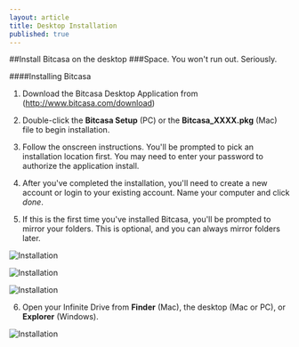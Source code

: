 ```yaml
---
layout: article
title: Desktop Installation
published: true
---
```


##Install Bitcasa on the desktop
###Space. You won't run out. Seriously. 

####Installing Bitcasa 

1. Download the Bitcasa Desktop Application from (http://www.bitcasa.com/download)

2. Double-click the **Bitcasa Setup** (PC) or the **Bitcasa_XXXX.pkg** (Mac) file to begin installation. 

3. Follow the onscreen instructions. You'll be prompted to pick an installation location first. You may need to enter your password  to authorize the application install. 

4. After you've completed the installation, you'll need to create a new account or login to your existing account. Name your computer and click *done*.

5. If this is the first time you've installed Bitcasa, you'll be prompted to mirror your folders. This is optional, and you can always mirror folders later. 



![Installation](http://f.cl.ly/items/1Z2l0w0v1w1V2H0z3v3e/account.png "Accounts")

![Installation](http://f.cl.ly/items/2C2w3o2U0i0h2w110D0G/create.png "Name your computer")

![Installation](http://f.cl.ly/items/120N3L2k0c462L3K1k2G/name.png "Create an account")

6. Open your Infinite Drive from **Finder** (Mac), the desktop (Mac or PC), or **Explorer** (Windows). 

![Installation](http://f.cl.ly/items/413F3j1y3q2O1M38202n/finder.png "Open the Infinite Drive")











